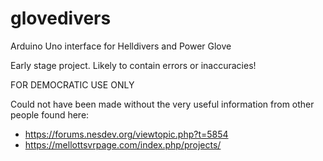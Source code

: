 # glovedivers
Arduino Uno interface for Helldivers and Power Glove

Early stage project.  Likely to contain errors or inaccuracies!

FOR DEMOCRATIC USE ONLY

Could not have been made without the very useful information from other people found here:

- https://forums.nesdev.org/viewtopic.php?t=5854
- https://mellottsvrpage.com/index.php/projects/
